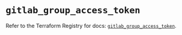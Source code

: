 # `gitlab_group_access_token`

Refer to the Terraform Registry for docs: [`gitlab_group_access_token`](https://registry.terraform.io/providers/gitlabhq/gitlab/18.4.1/docs/resources/group_access_token).
